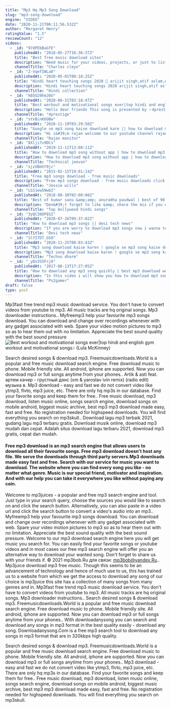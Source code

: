 ```yaml
---
title: "Mp3 Hq Mp3 Song Download"
slug: "mp3-song-download"
engine: "VIDEO"
date: "2020-11-21T06:11:56.532Z"
author: "Margaret Henry"
ratingValue: "1.5"
reviewCount: "12"
videos:
  - _id: "97dPEbBaGfE"
    publishedAt: "2018-05-27T16:36:37Z"
    title: "Best free music download sites"
    description: "Need music for your videos, projects, or just to listen to? here is a free 30 day trial on epidemic sound⬇️ hope"
    channelTitle: "Charles cleyn"
  - _id: "Z-VqefIWLa0"
    publishedAt: "2020-05-01T00:18:25Z"
    title: "Hindi heart touching songs 2020 💓 arijit singh,atif aslam,neha kakkar,armaan malik,shreya ghoshal"
    description: "Hindi heart touching songs 2020 arijit singh,atif aslam,neha kakkar,armaan malik,shreya ghoshal don&#39;t forget to like &amp; share"
    channelTitle: "Hindi collection"
  - _id: "kB5O29hmJOU"
    publishedAt: "2020-08-31T03:18:47Z"
    title: "Best workout and motivational songs ever|top hindi and english gym workout and motivational songs🎶"
    description: "Hello dear friends This song is presented by ✨4prestige✨youtube channel note: please like share and subscribe ."
    channelTitle: "4prestige"
  - _id: "sYxBinK6OBw"
    publishedAt: "2020-11-19T03:29:50Z"
    title: "Google se mp3 song kaise download kare || how to download mp3 song from google"
    description: "Hi i&#39;m rajan welcome to our youtube channel rajan monitor doston aaj ke is video me meine aapko bataye hai ki aap apne mobile se google ke help se mp3"
    channelTitle: "Rajan monitor"
  - _id: "8Xlji7v9DCs"
    publishedAt: "2019-11-11T13:08:11Z"
    title: "How to download mp3 song without app | how to download mp3 songs || mp3 song download kaise karen"
    description: "How to download mp3 song without app | how to download mp3 songs || mp3 song download kaise karen how to change whatsapp home screen"
    channelTitle: "Technical jeevan"
  - _id: "xjzUBmVt9jc"
    publishedAt: "2015-02-15T19:01:14Z"
    title: "Free mp3 songs download - free music downloads"
    description: "Free mp3 songs download - free music downloads click this to get started now download free music! mp3 without registering. Mp3 download"
    channelTitle: "Jessie wills"
  - _id: "LG11ew5NwbI"
    publishedAt: "2018-08-30T02:00:00Z"
    title: "Best of kumar sanu &amp;amp; anuradha paudwal | best of 90’s romantic songs &amp;amp; 90&amp;#39;s evergreen songs"
    description: "Don&#39;t forget to like &amp; share the mix if you enjoy it! ▭▭▭▭▭▭▭▭▭▭▭▭▭▭▭▭▭▭▭▭▭▭▭▭ ◢ follow top bollywood hindi songs ➤ youtube:"
    channelTitle: "Top bollywood hindi songs"
  - _id: "3yQC38OPEGI"
    publishedAt: "2020-07-26T09:37:02Z"
    title: "How to download mp3 songs || desi tech news"
    description: "If you are worry to download mp3 songs now i wanna tell you how to download free mp3 songs on android? mp3 download. You can download mp3 music"
    channelTitle: "Desi tech news"
  - _id: "SlYI7D7_GS0"
    publishedAt: "2020-11-25T08:03:43Z"
    title: "Mp3 song download kaise karen ! google se mp3 song kaise download kare ! how to download mp3 song"
    description: "Mp3 song download kaise karen ! google se mp3 song kaise download kare ! how to download mp3 song . Techno dharm , welcome to my youtube channel."
    channelTitle: "Techno dharm"
  - _id: "_yDo3S5Fcj8"
    publishedAt: "2017-08-13T17:27:05Z"
    title: "How to download any mp3 song quickly | best mp3 download website |"
    description: "In this video i will show you how to download mp3 song quickly from best mp3 download website. For all playstation 2 games cheats, hacks, tricks and"
    channelTitle: "Ps2gamer"
draft: false
type: post
---
```


Mp3fast free trend mp3 music download service. You don&#39;t have to convert videos from youtube to mp3. All music tracks are hq original songs. Mp3 downloader instructions.. Myfreemp3 help your favourite mp3 songs download. You can download and change over recordings whenever with any gadget associated with web. Spare your video motion pictures to mp3 so as to hear them out with no limitation. Appreciate the best sound quality with the best sound pressure
![Best workout and motivational songs ever|top hindi and english gym workout and motivational songs🎶 (Lula McKinney)](https://i.ytimg.com/vi/kB5O29hmJOU/hqdefault.jpg "Best workout and motivational songs ever|top hindi and english gym workout and motivational songs🎶 (Caleb French)")

Search desired songs &amp; download mp3. Freemusicdownloads.World is a popular and free music download search engine. Free download music to phone. Mobile friendly site. All android, iphone are supported. Now you can download mp3 or full songs anytime from your phones.. Artik &amp; asti feat. артем качер - грустный дэнс (xm &amp; yaroslav ivin remix) (radio edit) музыка в. Mp3 download - easy and fast we do not convert video like ytmp3, flvto, mp3 juice, etc. There are only hq mp3s in our database. Find your favorite songs and keep them for free.. Free music download, mp3 download, listen music online, songs search engine, download songs on mobile android, biggest music archive, best mp3 mp3 download made easy, fast and free. No registration needed for highspeed downloads. You will find everything you search on mp3skull.. Download lagu mp3 terbaik 2021, gudang lagu mp3 terbaru gratis. Download musik online, download mp3 mudah dan cepat. Adalah situs download lagu terbaru 2021, download mp3 gratis, cepat dan mudah.
<!--inArticleAds-->

<!--galleryOne-->

#### Free mp3 download is an mp3 search engine that allows users to download all their favourite songs. Free mp3 download doesn't host any file. We serve the downloads through third party servers.Mp3 downloads made easy fast and free. Search with our service for music you want to download. The website where you can find every song you like - no matter what genre. Music is our special friend, motivator and inspiration. And with our help you can take it everywhere you like without paying any coin.
<!--inArticleAds-->

<!--galleryTwo-->

Welcome to mp3juices - a popular and free mp3 search engine and tool. Just type in your search query, choose the sources you would like to search on and click the search button. Alternatively, you can also paste in a video url and click the search button to convert a video&#39;s audio into an mp3.. Myfreemp3 help your favourite mp3 songs download. You can download and change over recordings whenever with any gadget associated with web. Spare your video motion pictures to mp3 so as to hear them out with no limitation. Appreciate the best sound quality with the best sound pressure. Welcome to our mp3 download search engine here you will get music you search for. You can easily find your favorite songs or youtube videos and in most cases our free mp3 search engine will offer you an alternative way to download your wanted song. Don&#39;t forget to share us with your friends if. © 2021 mp3bob.Ru для связи: mp3bob@yandex.Ru.. Mp3juice download mp3 free music. Though this seems to be an advancement of technology and hence of much use to us, this has trained us to a website from which we get the access to download any song of our choice is mp3juice this site has a collection of many songs from many genres and in. Mp3fast free trend mp3 music download service. You don&#39;t have to convert videos from youtube to mp3. All music tracks are hq original songs. Mp3 downloader instructions.. Search desired songs &amp; download mp3. Freemusicdownloads.World is a popular and free music download search engine. Free download music to phone. Mobile friendly site. All android, iphone are supported. Now you can download mp3 or full songs anytime from your phones.. With downloadanysong you can search and download any songs in mp3 format in the best quality easily - download any song. Downloadanysong.Com is a free mp3 search tool to download any songs in mp3 format that are in 320kbps high quality.
<!--galleryThree-->

Search desired songs &amp; download mp3. Freemusicdownloads.World is a popular and free music download search engine. Free download music to phone. Mobile friendly site. All android, iphone are supported. Now you can download mp3 or full songs anytime from your phones.. Mp3 download - easy and fast we do not convert video like ytmp3, flvto, mp3 juice, etc. There are only hq mp3s in our database. Find your favorite songs and keep them for free.. Free music download, mp3 download, listen music online, songs search engine, download songs on mobile android, biggest music archive, best mp3 mp3 download made easy, fast and free. No registration needed for highspeed downloads. You will find everything you search on mp3skull.
